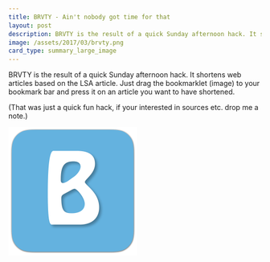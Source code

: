 ```yaml
---
title: BRVTY - Ain't nobody got time for that
layout: post
description: BRVTY is the result of a quick Sunday afternoon hack. It shortens web articles based on the LSA article.
image: /assets/2017/03/brvty.png
card_type: summary_large_image
---
```


BRVTY is the result of a quick Sunday afternoon hack. It shortens web articles based on the LSA article.
Just drag the bookmarklet (image) to your bookmark bar and press it on an article you want to have shortened.

(That was just a quick fun hack, if your interested in sources etc. drop me a note.)

<a href="javascript:(function(){document.location='http://brvty.chjdev.com/?format=html&ratio=0.3&url='+document.location}());">
<img style="width: 256px; margin: auto;" alt="BRVTY" src="/assets/2017/03/brvty.png"/>
</a>

